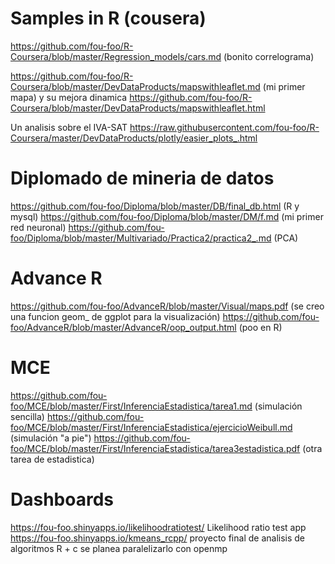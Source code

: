 # Samples in R (cousera)
https://github.com/fou-foo/R-Coursera/blob/master/Regression_models/cars.md  (bonito correlograma)

https://github.com/fou-foo/R-Coursera/blob/master/DevDataProducts/mapswithleaflet.md (mi primer mapa) y su mejora dinamica https://github.com/fou-foo/R-Coursera/blob/master/DevDataProducts/mapswithleaflet.html

Un analisis sobre el IVA-SAT https://raw.githubusercontent.com/fou-foo/R-Coursera/master/DevDataProducts/plotly/easier_plots_.html

# Diplomado de mineria de datos 
https://github.com/fou-foo/Diploma/blob/master/DB/final_db.html (R y mysql)
https://github.com/fou-foo/Diploma/blob/master/DM/f.md (mi primer red neuronal)
https://github.com/fou-foo/Diploma/blob/master/Multivariado/Practica2/practica2_.md (PCA)

# Advance R 
https://github.com/fou-foo/AdvanceR/blob/master/Visual/maps.pdf (se creo una funcion geom_ de ggplot para la visualización)
https://github.com/fou-foo/AdvanceR/blob/master/AdvanceR/oop_output.html (poo en R)


# MCE 
https://github.com/fou-foo/MCE/blob/master/First/InferenciaEstadistica/tarea1.md (simulación sencilla)
https://github.com/fou-foo/MCE/blob/master/First/InferenciaEstadistica/ejercicioWeibull.md (simulación "a pie")
https://github.com/fou-foo/MCE/blob/master/First/InferenciaEstadistica/tarea3estadistica.pdf (otra tarea de estadistica)

# Dashboards

https://fou-foo.shinyapps.io/likelihoodratiotest/ Likelihood ratio test app
https://fou-foo.shinyapps.io/kmeans_rcpp/ proyecto final de analisis de algoritmos R + c se planea paralelizarlo con openmp

